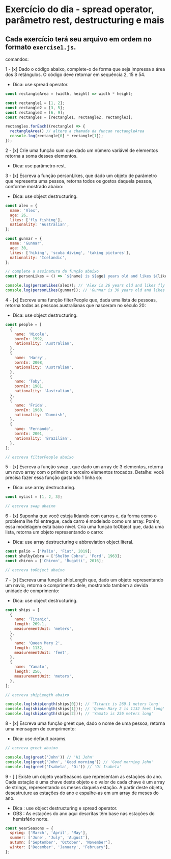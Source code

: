 # Exercício do dia - spread operator, parâmetro rest, destructuring e mais

## Cada exercício terá seu arquivo em ordem no formato `exercise1.js`.

comandos:

1 - [x] Dado o código abaixo, complete-o de forma que seja impressa a área dos 3 retângulos. O código deve retornar em sequência 2, 15 e 54.
 - Dica: use spread operator.

```js
const rectangleArea = (width, height) => width * height;

const rectangle1 = [1, 2];
const rectangle2 = [3, 5];
const rectangle3 = [6, 9];
const rectangles = [rectangle1, rectangle2, rectangle3];

rectangles.forEach((rectangle) => {
  rectangleArea() // altere a chamada da funcao rectangleArea
  console.log(rectangle[0] * rectangle[1]);
});
```

2 - [x] Crie uma função sum que dado um número variável de elementos retorna a soma desses elementos.
 - Dica: use parâmetro rest.

3 - [x] Escreva a função personLikes, que dado um objeto de parâmetro que representa uma pessoa, retorna todos os gostos daquela pessoa, conforme mostrado abaixo:
 - Dica: use object destructuring.

```js
const alex = {
  name: 'Alex',
  age: 26,
  likes: ['fly fishing'],
  nationality: 'Australian',
};

const gunnar = {
  name: 'Gunnar',
  age: 30,
  likes: ['hiking', 'scuba diving', 'taking pictures'],
  nationality: 'Icelandic',
};

// complete a assinatura da função abaixo
const personLikes = () => `${name} is ${age} years old and likes ${likes.join(', ')}.`;

console.log(personLikes(alex)); // 'Alex is 26 years old and likes fly fishing.'
console.log(personLikes(gunnar)); // 'Gunnar is 30 years old and likes hiking, scuba diving, taking pictures.'
```

4 - [x] Escreva uma função filterPeople que, dada uma lista de pessoas, retorna todas as pessoas australianas que nasceram no século 20:
 - Dica: use object destructuring.

```js
const people = [
  {
    name: 'Nicole',
    bornIn: 1992,
    nationality: 'Australian',
  },
  {
    name: 'Harry',
    bornIn: 2008,
    nationality: 'Australian',
  },
  {
    name: 'Toby',
    bornIn: 1901,
    nationality: 'Australian',
  },
  {
    name: 'Frida',
    bornIn: 1960,
    nationality: 'Dannish',
  },
  {
    name: 'Fernando',
    bornIn: 2001,
    nationality: 'Brazilian',
  },
];

// escreva filterPeople abaixo
```

5 - [x] Escreva a função swap , que dado um array de 3 elementos, retorna um novo array com o primeiro e terceiro elementos trocados. Detalhe: você precisa fazer essa função gastando 1 linha só:
 - Dica: use array destructuring.

```js
const myList = [1, 2, 3];

// escreva swap abaixo
```

6 - [x] Suponha que você esteja lidando com carros e, da forma como o problema lhe foi entregue, cada carro é modelado como um array. Porém, essa modelagem está baixo nível. Cria uma função toObject que, dada uma lista, retorna um objeto representando o carro:
 - Dica: use array destructuring e abbreviation object literal.

```js
const palio = ['Palio', 'Fiat', 2019];
const shelbyCobra = ['Shelby Cobra', 'Ford', 1963];
const chiron = ['Chiron', 'Bugatti', 2016];

// escreva toObject abaixo
```

7 - [x] Escreva uma função shipLength que, dado um objeto representando um navio, retorna o comprimento dele, mostrando também a devida unidade de comprimento:
 - Dica: use object destructuring.

```js
const ships = [
  {
    name: 'Titanic',
    length: 269.1,
    measurementUnit: 'meters',
  },
  {
    name: 'Queen Mary 2',
    length: 1132,
    measurementUnit: 'feet',
  },
  {
    name: 'Yamato',
    length: 256,
    measurementUnit: 'meters',
  },
];

// escreva shipLength abaixo

console.log(shipLength(ships[0])); // 'Titanic is 269.1 meters long'
console.log(shipLength(ships[1])); // 'Queen Mary 2 is 1132 feet long'
console.log(shipLength(ships[2])); // 'Yamato is 256 meters long'
```

8 - [x] Escreva uma função greet que, dado o nome de uma pessoa, retorna uma mensagem de cumprimento:
  - Dica: use default params.

```js
// escreva greet abaixo

console.log(greet('John')) // 'Hi John'
console.log(greet('John', 'Good morning')) // 'Good morning John'
console.log(greet('Isabela', 'Oi')) // 'Oi Isabela'
```

9 - [ ] Existe um objeto yearSeasons que representam as estações do ano. Cada estação é uma chave deste objeto e o valor de cada chave é um array de strings, representando os meses daquela estação. A partir deste objeto, desestruture as estações do ano e espalhe-as em um array de meses do ano.
 - Dica : use object destructuring e spread operator.
 - OBS : As estações do ano aqui descritas têm base nas estações do hemisfério norte.

```js
const yearSeasons = {
  spring: ['March', 'April', 'May'],
  summer: ['June', 'July', 'August'],
  autumn: ['September', 'October', 'November'],
  winter: ['December', 'January', 'February'],
};
```